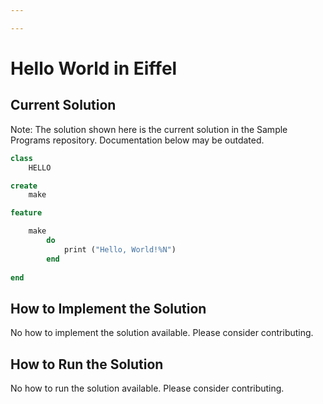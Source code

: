 ```yaml
---

---
```


# Hello World in Eiffel

## Current Solution

Note: The solution shown here is the current solution in the Sample Programs repository. Documentation below may be outdated.

```Eiffel
class 
    HELLO

create
    make

feature

    make
        do 
            print ("Hello, World!%N") 
        end
        
end

```

## How to Implement the Solution

No how to implement the solution available. Please consider contributing.

## How to Run the Solution

No how to run the solution available. Please consider contributing.